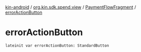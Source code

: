 [kin-android](../../index.md) / [org.kin.sdk.spend.view](../index.md) / [PaymentFlowFragment](index.md) / [errorActionButton](./error-action-button.md)

# errorActionButton

`lateinit var errorActionButton: StandardButton`